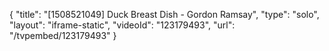 {
    "title": "[1508521049] Duck Breast Dish -  Gordon Ramsay",
    "type": "solo",
    "layout": "iframe-static",
    "videoId": "123179493",
    "url": "\/tvpembed\/123179493"
}